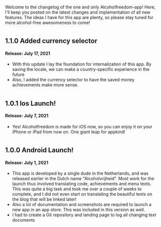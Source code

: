 Welcome to the changelog of the one and only Alcoholfreedom-app! Here, I'll keep you posted on the latest changes and implementation of all new features. The ideas I have for this app are plenty, so please stay tuned for more alcohol-free awesomeness to come!


#  
#  
## **1.1.0** Added currency selector
#### Release: July 17, 2021
- With this update I lay the foundation for internalization of this app. By saving the locale, we can make a country-specific experience in the future
- Also, I added the currency selector to have the saved money achievements make more sense.

#  
#  
## **1.0.1** Ios Launch!
#### Release: July 7, 2021
- Yes! Alcoholfreedom is made for iOS now, so you can enjoy it on your iPhone or iPad from now on. One giant leap for appkind!

#  
#  
## **1.0.0** Android Launch!
#### Release: July 1, 2021
- This app is developed by a single dude in the Netherlands, and was released earlier in the Dutch name "Alcoholvrijheid". Most work for the launch thus involved translating code, achievements and menu texts. This was quite a big task and took me over a couple of weeks to complete, and I did not even start on translating the beautiful texts on the blog that will be linked later!
- Also a lot of documentation and screenshots are required to launch a new app in an app store. This was included in this version as well.
- I had to create a Git repository and landing page to log all changing text documents
